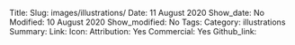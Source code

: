 Title:
Slug: images/illustrations/
Date: 11 August 2020
Show_date: No
Modified: 10 August 2020
Show_modified: No
Tags:
Category: illustrations
Summary:
Link:
Icon:
Attribution: Yes
Commercial: Yes
Github_link: